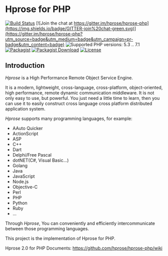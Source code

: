 # Hprose for PHP

[![Build Status](https://travis-ci.org/hprose/hprose-php.svg?branch=master)](https://travis-ci.org/hprose/hprose-php)
[![Join the chat at https://gitter.im/hprose/hprose-php](https://img.shields.io/badge/GITTER-join%20chat-green.svg)](https://gitter.im/hprose/hprose-php?utm_source=badge&utm_medium=badge&utm_campaign=pr-badge&utm_content=badge)
![Supported PHP versions: 5.3 .. 7.1](https://img.shields.io/badge/php-5.3~7.1-blue.svg)
[![Packagist](https://img.shields.io/packagist/v/hprose/hprose.svg)](https://packagist.org/packages/hprose/hprose)
[![Packagist Download](https://img.shields.io/packagist/dm/hprose/hprose.svg)](https://packagist.org/packages/hprose/hprose)
[![License](https://img.shields.io/packagist/l/hprose/hprose.svg)](https://packagist.org/packages/hprose/hprose)

## Introduction

*Hprose* is a High Performance Remote Object Service Engine.

It is a modern, lightweight, cross-language, cross-platform, object-oriented, high performance, remote dynamic communication middleware. It is not only easy to use, but powerful. You just need a little time to learn, then you can use it to easily construct cross language cross platform distributed application system.

*Hprose* supports many programming languages, for example:

* AAuto Quicker
* ActionScript
* ASP
* C++
* Dart
* Delphi/Free Pascal
* dotNET(C#, Visual Basic...)
* Golang
* Java
* JavaScript
* Node.js
* Objective-C
* Perl
* PHP
* Python
* Ruby
* ...

Through *Hprose*, You can conveniently and efficiently intercommunicate between those programming languages.

This project is the implementation of Hprose for PHP.

Hprose 2.0 for PHP Documents: https://github.com/hprose/hprose-php/wiki
